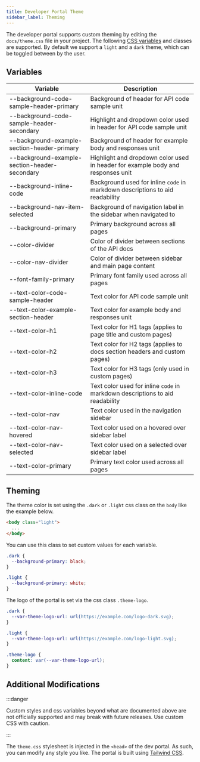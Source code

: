 ```yaml
---
title: Developer Portal Theme
sidebar_label: Theming
---
```


The developer portal supports custom theming by editing the `docs/theme.css` file in your project. The following [CSS variables](https://developer.mozilla.org/en-US/docs/Web/CSS/Using_CSS_custom_properties) and classes are supported. By default we support a `light` and a `dark` theme, which can be toggled between by the user.

## Variables

| Variable                                      | Description                                                                     |
| --------------------------------------------- | ------------------------------------------------------------------------------- |
| --background-code-sample-header-primary       | Background of header for API code sample unit                                   |
| --background-code-sample-header-secondary     | Highlight and dropdown color used in header for API code sample unit            |
| --background-example-section-header-primary   | Background of header for example body and responses unit                        |
| --background-example-section-header-secondary | Highlight and dropdown color used in header for example body and responses unit |
| --background-inline-code                      | Background used for inline `code` in markdown descriptions to aid readability   |
| --background-nav-item-selected                | Background of navigation label in the sidebar when navigated to                 |
| --background-primary                          | Primary background across all pages                                             |
| --color-divider                               | Color of divider between sections of the API docs                               |
| --color-nav-divider                           | Color of divider between sidebar and main page content                          |
| --font-family-primary                         | Primary font family used across all pages                                       |
| --text-color-code-sample-header               | Text color for API code sample unit                                             |
| --text-color-example-section-header           | Text color for example body and responses unit                                  |
| --text-color-h1                               | Text color for H1 tags (applies to page title and custom pages)                 |
| --text-color-h2                               | Text color for H2 tags (applies to docs section headers and custom pages)       |
| --text-color-h3                               | Text color for H3 tags (only used in custom pages)                              |
| --text-color-inline-code                      | Text color used for inline `code` in markdown descriptions to aid readability   |
| --text-color-nav                              | Text color used in the navigation sidebar                                       |
| --text-color-nav-hovered                      | Text color used on a hovered over sidebar label                                 |
| --text-color-nav-selected                     | Text color used on a selected over sidebar label                                |
| --text-color-primary                          | Primary text color used across all pages                                        |

## Theming

The theme color is set using the `.dark` or `.light` css class on the `body` like the example below.

```html
<body class="light">
  ...
</body>
```

You can use this class to set custom values for each variable.

```css
.dark {
  --background-primary: black;
}

.light {
  --background-primary: white;
}
```

The logo of the portal is set via the css class `.theme-logo`.

```css
.dark {
  --var-theme-logo-url: url(https://example.com/logo-dark.svg);
}

.light {
  --var-theme-logo-url: url(https://example.com/logo-light.svg);
}

.theme-logo {
  content: var(--var-theme-logo-url);
}
```

## Additional Modifications

:::danger

Custom styles and css variables beyond what are documented above are not officially supported and may break with future releases. Use custom CSS with caution.

:::

The `theme.css` stylesheet is injected in the `<head>` of the dev portal. As such, you can modify any style you like. The portal is built using [Tailwind CSS](https://tailwindcss.com/).
